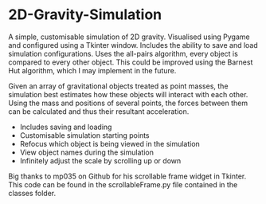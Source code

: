# 2D-Gravity-Simulation
 A simple, customisable simulation of 2D gravity.
 Visualised using Pygame and configured using a Tkinter window.
 Includes the ability to save and load simulation configurations.
 Uses the all-pairs algorithm, every object is compared to every other object.
 This could be improved using the Barnest Hut algorithm, which I may implement in the future.
 
 Given an array of gravitational objects treated as point masses, the simulation best estimates how these objects will interact with each other.
 Using the mass and positions of several points, the forces between them can be calculated and thus their resultant acceleration.
 
 + Includes saving and loading
 + Customisable simulation starting points
 + Refocus which object is being viewed in the simulation
 + View object names during the simulation
 + Infinitely adjust the scale by scrolling up or down
 
 Big thanks to mp035 on Github for his scrollable frame widget in Tkinter.
 This code can be found in the scrollableFrame.py file contained in the classes folder.

